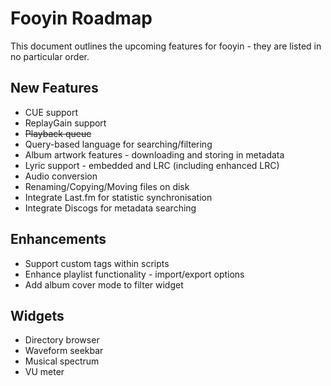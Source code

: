# Fooyin Roadmap

This document outlines the upcoming features for fooyin - they are listed in no particular order.

## New Features

* CUE support
* ReplayGain support
* ~~Playback queue~~
* Query-based language for searching/filtering
* Album artwork features - downloading and storing in metadata
* Lyric support - embedded and LRC (including enhanced LRC)
* Audio conversion
* Renaming/Copying/Moving files on disk
* Integrate Last.fm for statistic synchronisation
* Integrate Discogs for metadata searching

## Enhancements
* Support custom tags within scripts
* Enhance playlist functionality - import/export options
* Add album cover mode to filter widget

## Widgets

* Directory browser
* Waveform seekbar
* Musical spectrum
* VU meter
